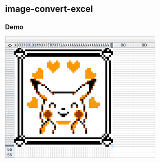 # image-convert-excel

## Demo
![demo](https://raw.githubusercontent.com/okawa-h/image-convert-excel/master/ogp.png "demo")
